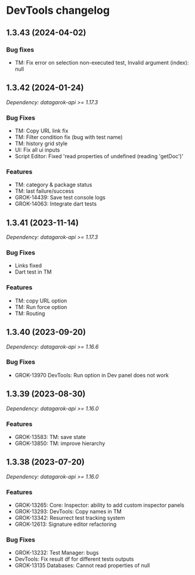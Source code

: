 # DevTools changelog

## 1.3.43 (2024-04-02)

### Bug fixes

* TM: Fix error on selection non-executed test, Invalid argument (index): null

## 1.3.42 (2024-01-24)

*Dependency: datagarok-api >= 1.17.3*

### Bug Fixes

* TM: Copy URL link fix
* TM: Filter condition fix (bug with test name)
* TM: history grid style
* UI: Fix all ui inputs
* Script Editor: Fixed 'read properties of undefined (reading 'getDoc')'

### Features

* TM: category & package status
* TM: last failure/success
* GROK-14439: Save test console logs
* GROK-14063: Integrate dart tests

## 1.3.41 (2023-11-14)

*Dependency: datagarok-api >= 1.17.3*

### Bug Fixes

* Links fixed
* Dart test in TM

### Features

* TM: copy URL option
* TM: Run force option
* TM: Routing

## 1.3.40 (2023-09-20)

*Dependency: datagarok-api >= 1.16.6*

### Bug Fixes

* GROK-13970 DevTools: Run option in Dev panel does not work

## 1.3.39 (2023-08-30)

*Dependency: datagarok-api >= 1.16.0*

### Features

* GROK-13583: TM: save state
* GROK-13850: TM: improve hierarchy

## 1.3.38 (2023-07-20)

*Dependency: datagarok-api >= 1.16.0*

### Features

* GROK-13265: Core: Inspector: ability to add custom inspector panels
* GROK-13293: DevTools: Copy names in TM
* GROK-13342: Resurrect test tracking system
* GROK-12613: Signature editor refactoring
         
### Bug Fixes

* GROK-13232: Test Manager: bugs
* DevTools: Fix result df for different tests outputs
* GROK-13135 Databases: Cannot read properties of null
